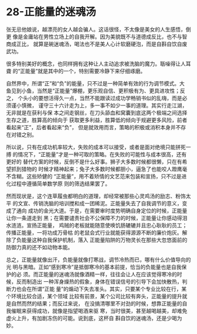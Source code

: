 # 28-正能量的迷魂汤

张无忌他娘说，越漂亮的女人越会骗人。这话很怪，不太像是美女的人生感悟，倒更
像是金庸站在男性立场上的自我开解。因为美貌既不与道德成反比，也不与智商成正比，
就算是碗迷魂汤，喝法也不是美人心计软磨硬泡，而是自斟自饮自废武功。

很多特别美好的概念，也同样拥有这种让人主动追求被洗脑的魔力。聒噪得让人耳聋
的“正能量”就是其中的一个，特别需要冷静下来仔细琢磨。

自然界中，所谓“正”和“负”的能量，只不过是一种简单有效的行为调节模式。大
鱼见到小鱼，当然是“正能量”爆棚，更乐观自信、更积极有为、更具进攻性；反之，
个头小的要想活得久一点，当然不能跟读过成功学畅销书似的乱嗨，而是必须谨小慎微，
谨守三十六计走为上，多一事不如少一事的道理。其实行走江湖，无非就是在获利与保
本之间走钢丝，在刀头舔血和窝囊到底这两个极端之间选择生存之道，胜算高的倾向于
获取更多利益，胜算低的倾向于规避更多风险，前者看起来“正”，后者看起来“负”，
但是就效用而言，策略的积极或消积本身并不存在对错之别。

所以说，只有在成功机率较大，失败的成本可以接受，或者是面对绝境只能拼死一搏
的情况下，“正能量”才是一种可取的策略。在失败的可能性与成本很高，还有更好的
替代方案的时候，反倒不是什么好事。狮子大多数时候都很懒，只在有希望抓到猎物的
时候才精神起来；兔子大多数时候都胆小，逼急了也能咬人蹬鹰毫不含糊。这些矫健的
“正能量”，用不着矫情的文艺范来包装和宣扬，只不过是进化过程中遵循简单数学原
则的筛选结果罢了。

然而现状是，这个连草履虫都明白的道理，却经常被那些心灵鸡汤的励志、粉饰太平
的文宣、传销洗脑的培训搅和成一团稀泥。正能量失去了自我调节的意义，变成了通向
成功的金光大道。于是，在需要审时度势明确自身定位的时候，正能量让你一条道走到
黑；在需要谴责社会不公保障不力的时候，正能量让你感动得泪水涟涟。宣扬正能量，
鸡贼的老板就能随意使唤饥肠辘辘并且忠心耿耿的员工；传播正能量，一将功成万骨枯
的老鼠会式行业就能获得源源不断的廉价炮灰。解除了负能量这种自我保护机制，落入
正能量陷阱的万物灵长在那些大忽悠面前的防御力真的还不如动物本能。

总之，正能量就像出汗，负能量就像打寒战，调节冷热而已，哪有什么价值导向的光
明与黑暗。正如“感到寒冷”是抵御寒冷的基本前提，恰当的负能量也是自我保护的必
须。而正能量的迷魂汤就像酒精一样，往往会让人在应该觉得寒冷的时候，反而制造出
一种浑身燥热的假象，身体在错误信号的引导下会加快散热，判断力也会在所谓“正能
量”的煽动下失去准头。其实，只要某个专业比较在行，某个环境比较合适，某个领域
比较有前景，某个公司比较有奔头，正能量的提升就是自然而然的结果；而反过来说，
在没搞清哪里不对劲的时候，想靠正能量的自我催眠来获得成功，就像是指望喝酒来驱
寒，当时很美，甚至越喝越美，却难免虚火上升，有加剧冻伤的可能。说到底，这杯自
斟自饮的迷魂汤，还是少喝为妙。